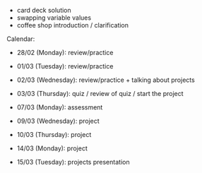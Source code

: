 - card deck solution
- swapping variable values
- coffee shop introduction / clarification



Calendar:

- 28/02 (Monday): review/practice
- 01/03 (Tuesday): review/practice
- 02/03 (Wednesday): review/practice + talking about projects
- 03/03 (Thursday): quiz / review of quiz / start the project

- 07/03 (Monday): assessment
- 09/03 (Wednesday): project
- 10/03 (Thursday): project

- 14/03 (Monday): project
- 15/03 (Tuesday): projects presentation
